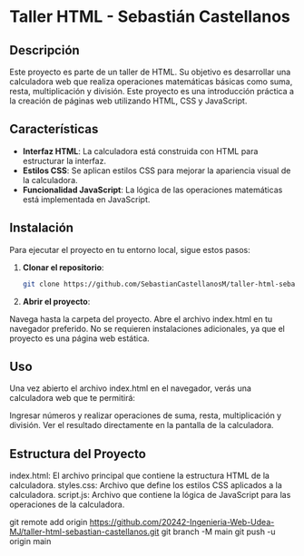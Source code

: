 # Taller HTML - Sebastián Castellanos

## Descripción

Este proyecto es parte de un taller de HTML. Su objetivo es desarrollar una calculadora web que realiza operaciones matemáticas básicas como suma, resta, multiplicación y división. Este proyecto es una introducción práctica a la creación de páginas web utilizando HTML, CSS y JavaScript.

## Características

- **Interfaz HTML**: La calculadora está construida con HTML para estructurar la interfaz.
- **Estilos CSS**: Se aplican estilos CSS para mejorar la apariencia visual de la calculadora.
- **Funcionalidad JavaScript**: La lógica de las operaciones matemáticas está implementada en JavaScript.

## Instalación

Para ejecutar el proyecto en tu entorno local, sigue estos pasos:

1. **Clonar el repositorio**:
   ```bash
   git clone https://github.com/SebastianCastellanosM/taller-html-sebasti-n-castellanos.git

2. **Abrir el proyecto**:

Navega hasta la carpeta del proyecto.
Abre el archivo index.html en tu navegador preferido.
No se requieren instalaciones adicionales, ya que el proyecto es una página web estática.

## Uso
Una vez abierto el archivo index.html en el navegador, verás una calculadora web que te permitirá:

Ingresar números y realizar operaciones de suma, resta, multiplicación y división.
Ver el resultado directamente en la pantalla de la calculadora.

##  Estructura del Proyecto
index.html: El archivo principal que contiene la estructura HTML de la calculadora.
styles.css: Archivo que define los estilos CSS aplicados a la calculadora.
script.js: Archivo que contiene la lógica de JavaScript para las operaciones de la calculadora.


git remote add origin https://github.com/20242-Ingenieria-Web-Udea-MJ/taller-html-sebastian-castellanos.git
git branch -M main
git push -u origin main
